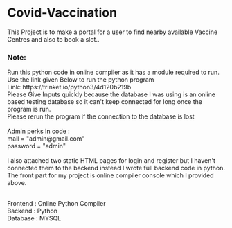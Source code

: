 # Covid-Vaccination


This Project is to make a portal for a user to find nearby available Vaccine Centres and also to book a slot..<br>
<h3>Note: </h3>Run this python code in online compiler as it has a module required to run. Use the link given Below to run the python program<br> Link: https://trinket.io/python3/4d120b219b
    <br>Please Give Inputs quickly because the database I was using is an online based testing database so it can't keep connected for long once the program is run.<br>
Please rerun the program if the connection to the database is lost<br>
 <br>Admin perks In code :<br>
    mail = "admin@gmail.com"<br>
    password  = "admin"<br>
<br>I also attached two static HTML pages for login and register but I haven't connected them to the backend instead I wrote full backend code in python.<br>
The front part for my project is online compiler console which I provided above.
  
  <Br>Frontend : Online Python Compiler<br>
  Backend : Python<br>
  Database : MYSQL<br>
    
 
    
